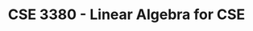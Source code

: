 ---
title: "CSE 3380 - Linear Algebra for CSE"
description: "Linear Algebra theory combined with applications in Engineering and Computer Science."
draft: false
type: course-detail
term: "Fall 2025"
lastmod: 2025-08-18T00:00:00Z
---